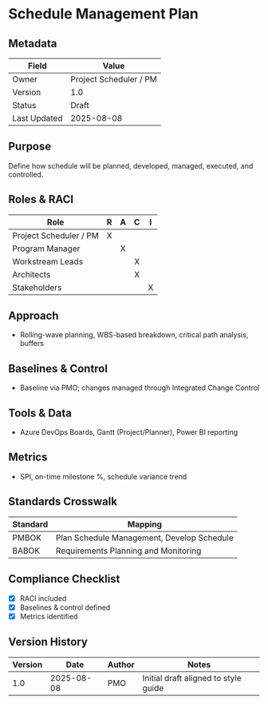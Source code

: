 # Schedule Management Plan

## Metadata
| Field | Value |
|---|---|
| Owner | Project Scheduler / PM |
| Version | 1.0 |
| Status | Draft |
| Last Updated | 2025-08-08 |

## Purpose
Define how schedule will be planned, developed, managed, executed, and controlled.

## Roles & RACI
| Role | R | A | C | I |
|---|:--:|:--:|:--:|:--:|
| Project Scheduler / PM | X |  |  |  |
| Program Manager |  | X |  |  |
| Workstream Leads |  |  | X |  |
| Architects |  |  | X |  |
| Stakeholders |  |  |  | X |

## Approach
- Rolling-wave planning, WBS-based breakdown, critical path analysis, buffers

## Baselines & Control
- Baseline via PMO; changes managed through Integrated Change Control

## Tools & Data
- Azure DevOps Boards, Gantt (Project/Planner), Power BI reporting

## Metrics
- SPI, on-time milestone %, schedule variance trend

## Standards Crosswalk
| Standard | Mapping |
|---|---|
| PMBOK | Plan Schedule Management, Develop Schedule |
| BABOK | Requirements Planning and Monitoring |

## Compliance Checklist
- [x] RACI included
- [x] Baselines & control defined
- [x] Metrics identified

## Version History
| Version | Date | Author | Notes |
|---|---|---|---|
| 1.0 | 2025-08-08 | PMO | Initial draft aligned to style guide |
